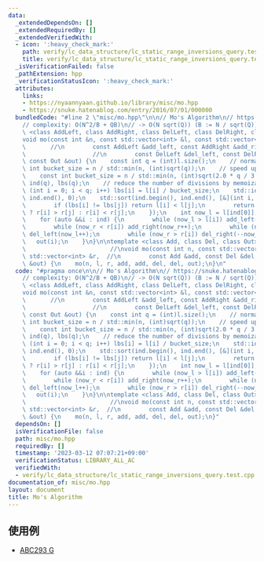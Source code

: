```yaml
---
data:
  _extendedDependsOn: []
  _extendedRequiredBy: []
  _extendedVerifiedWith:
  - icon: ':heavy_check_mark:'
    path: verify/lc_data_structure/lc_static_range_inversions_query.test.cpp
    title: verify/lc_data_structure/lc_static_range_inversions_query.test.cpp
  _isVerificationFailed: false
  _pathExtension: hpp
  _verificationStatusIcon: ':heavy_check_mark:'
  attributes:
    links:
    - https://nyaannyaan.github.io/library/misc/mo.hpp
    - https://snuke.hatenablog.com/entry/2016/07/01/000000
  bundledCode: "#line 2 \"misc/mo.hpp\"\n\n// Mo's Algorithm\n// https://snuke.hatenablog.com/entry/2016/07/01/000000\n\
    // complexity: O(N^2/B + QB)\n// -> O(N sqrt(Q)) (B := N / sqrt(Q))\ntemplate\
    \ <class AddLeft, class AddRight, class DelLeft, class DelRight, class Out>  //\n\
    void mo(const int &n, const std::vector<int> &l, const std::vector<int> &r,  \
    \       //\n        const AddLeft &add_left, const AddRight &add_right,      \
    \                   //\n        const DelLeft &del_left, const DelRight &del_right,\
    \ const Out &out) {\n    const int q = (int)l.size();\n    // normal\n    // const\
    \ int bucket_size = n / std::min(n, (int)sqrt(q));\n    // speed up by https://nyaannyaan.github.io/library/misc/mo.hpp\n\
    \    const int bucket_size = n / std::min(n, (int)sqrt(2.0 * q / 3.0));\n    std::vector<int>\
    \ ind(q), lbs(q);\n    // reduce the number of divisions by memoization\n    for\
    \ (int i = 0; i < q; i++) lbs[i] = l[i] / bucket_size;\n    std::iota(ind.begin(),\
    \ ind.end(), 0);\n    std::sort(ind.begin(), ind.end(), [&](int i, int j) {\n\
    \        if (lbs[i] != lbs[j]) return l[i] < l[j];\n        return (lbs[i] & 1)\
    \ ? r[i] > r[j] : r[i] < r[j];\n    });\n    int now_l = l[ind[0]], now_r = now_l;\n\
    \    for (auto &&i : ind) {\n        while (now_l > l[i]) add_left(--now_l);\n\
    \        while (now_r < r[i]) add_right(now_r++);\n        while (now_l < l[i])\
    \ del_left(now_l++);\n        while (now_r > r[i]) del_right(--now_r);\n     \
    \   out(i);\n    }\n}\n\ntemplate <class Add, class Del, class Out>          \
    \                        //\nvoid mo(const int n, const std::vector<int> &l, const\
    \ std::vector<int> &r,  //\n        const Add &add, const Del &del, const Out\
    \ &out) {\n    mo(n, l, r, add, add, del, del, out);\n}\n"
  code: "#pragma once\n\n// Mo's Algorithm\n// https://snuke.hatenablog.com/entry/2016/07/01/000000\n\
    // complexity: O(N^2/B + QB)\n// -> O(N sqrt(Q)) (B := N / sqrt(Q))\ntemplate\
    \ <class AddLeft, class AddRight, class DelLeft, class DelRight, class Out>  //\n\
    void mo(const int &n, const std::vector<int> &l, const std::vector<int> &r,  \
    \       //\n        const AddLeft &add_left, const AddRight &add_right,      \
    \                   //\n        const DelLeft &del_left, const DelRight &del_right,\
    \ const Out &out) {\n    const int q = (int)l.size();\n    // normal\n    // const\
    \ int bucket_size = n / std::min(n, (int)sqrt(q));\n    // speed up by https://nyaannyaan.github.io/library/misc/mo.hpp\n\
    \    const int bucket_size = n / std::min(n, (int)sqrt(2.0 * q / 3.0));\n    std::vector<int>\
    \ ind(q), lbs(q);\n    // reduce the number of divisions by memoization\n    for\
    \ (int i = 0; i < q; i++) lbs[i] = l[i] / bucket_size;\n    std::iota(ind.begin(),\
    \ ind.end(), 0);\n    std::sort(ind.begin(), ind.end(), [&](int i, int j) {\n\
    \        if (lbs[i] != lbs[j]) return l[i] < l[j];\n        return (lbs[i] & 1)\
    \ ? r[i] > r[j] : r[i] < r[j];\n    });\n    int now_l = l[ind[0]], now_r = now_l;\n\
    \    for (auto &&i : ind) {\n        while (now_l > l[i]) add_left(--now_l);\n\
    \        while (now_r < r[i]) add_right(now_r++);\n        while (now_l < l[i])\
    \ del_left(now_l++);\n        while (now_r > r[i]) del_right(--now_r);\n     \
    \   out(i);\n    }\n}\n\ntemplate <class Add, class Del, class Out>          \
    \                        //\nvoid mo(const int n, const std::vector<int> &l, const\
    \ std::vector<int> &r,  //\n        const Add &add, const Del &del, const Out\
    \ &out) {\n    mo(n, l, r, add, add, del, del, out);\n}"
  dependsOn: []
  isVerificationFile: false
  path: misc/mo.hpp
  requiredBy: []
  timestamp: '2023-03-12 07:07:21+09:00'
  verificationStatus: LIBRARY_ALL_AC
  verifiedWith:
  - verify/lc_data_structure/lc_static_range_inversions_query.test.cpp
documentation_of: misc/mo.hpp
layout: document
title: Mo's Algorithm
---
```


## 使用例

- [ABC293 G](https://atcoder.jp/contests/abc293/submissions/39654490)
